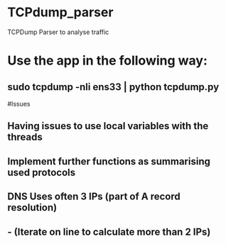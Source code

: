 # TCPdump_parser
TCPDump Parser to analyse traffic

# Use the app in the following way:
## sudo tcpdump -nli ens33 | python tcpdump.py

#Issues
## Having issues to use local variables with the threads
## Implement further functions as summarising used protocols
## DNS Uses often 3 IPs (part of A record resolution)
## - (Iterate on line to calculate more than 2 IPs)
